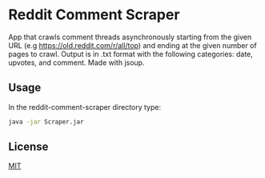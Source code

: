# Reddit Comment Scraper

App that crawls comment threads asynchronously starting from the given URL (e.g https://old.reddit.com/r/all/top) and ending at the given number of pages to crawl. Output is in .txt format with the following categories: date, upvotes, and comment. Made with jsoup.

## Usage

In the reddit-comment-scraper directory type:

```sh
java -jar Scraper.jar
```

## License
[MIT](https://choosealicense.com/licenses/mit/)